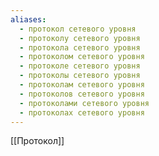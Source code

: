 ```yaml
---
aliases:
  - протокол сетевого уровня
  - протоколу сетевого уровня
  - протокола сетевого уровня
  - протоколом сетевого уровня
  - протоколе сетевого уровня
  - протоколы сетевого уровня
  - протоколам сетевого уровня
  - протоколов сетевого уровня
  - протоколами сетевого уровня
  - протоколах сетевого уровня
---
```

[[Протокол]]